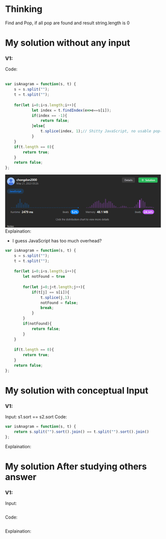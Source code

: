 
# Thinking

Find and Pop, if all pop are found and result string.length is 0


# My solution without any input

### V1:
Code:
```js

var isAnagram = function(s, t) {
    s = s.split("");
    t = t.split("");

    for(let i=0;i<s.length;i++){
            let index = t.findIndex(e=>e==s[i]);
            if(index == -1){
                return false;
            }else{
                t.splice(index, 1);// Shitty JavaScript, no usable pop(int/element)
            }
    }
    if(t.length == 0){
        return true;
    }
    return false;
};
```
![](../../z.Images/Pasted%20image%2020230521032711.png)
Explaination:
- I guess JavaScript has too much overhead?
```js
var isAnagram = function(s, t) {
    s = s.split("");
    t = t.split("");

    for(let i=0;i<s.length;i++){
        let notFound = true

        for(let j=0;j<t.length;j++){
            if(t[j] == s[i]){
                t.splice(j,1);
                notFound = false;
                break;
            }
        }
        if(notFound){
            return false;
        }
    }

    if(t.length == 0){
        return true;
    }
    return false;
};
```



# My solution with conceptual Input

### V1: 
Input:
s1.sort == s2.sort
Code:
```js
var isAnagram = function(s, t) {
    return s.split("").sort().join() == t.split("").sort().join()
};
```
Explaination:

# My solution After studying others answer

### V1: 
Input:
```js

```
Code:
```js

```
Explaination: